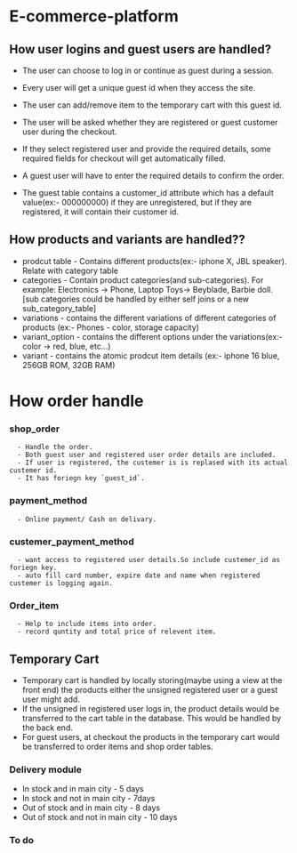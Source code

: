 # E-commerce-platform




## How user logins and guest users are handled?
- The user can choose to log in or continue as guest during a session.
- Every user will get a unique guest id when they access the site.
- The user can add/remove item to the temporary cart with this guest id.
  

- The user will be asked whether they are registered or guest customer user during the checkout.
- If they select registered user and provide the required details, some required fields for checkout will get automatically filled.
- A guest user will have to enter the required details to confirm the order.
- The guest table contains a customer_id attribute which has a default value(ex:- 000000000) if they are unregistered, but if they are registered, it will contain their customer id. 

## How products and variants are handled??
- prodcut table
      - Contains different products(ex:- iphone X, JBL speaker). Relate with category table
- categories
      - Contain product categories(and sub-categories). For example: Electronics -> Phone, Laptop Toys-> Beyblade, Barbie doll. [sub categories could be handled by either self joins or a new sub_category_table]
- variations
      - contains the different variations of different categories of products
          (ex:- Phones - color, storage capacity)
- variant_option
      - contains the different options under the variations(ex:- color -> red, blue, etc...)
- variant
      - contains the atomic prodcut item details (ex:- iphone 16 blue, 256GB ROM, 32GB RAM)


# How order handle
### shop_order
      - Handle the order.
      - Both guest user and registered user order details are included.
      - If user is registered, the custemer is is replased with its actual custemer id.
      - It has foriegn key `guest_id`.
### payment_method
      - Online payment/ Cash on delivary.
### custemer_payment_method
      - want access to registered user details.So include custemer_id as foriegn key.
      - auto fill card number, expire date and name when registered custemer is logging again.
### Order_item
      - Help to include items into order.
      - record quntity and total price of relevent item.
      

## Temporary Cart
- Temporary cart is handled by locally storing(maybe using a view at the front end) the products either the unsigned registered user or a guest user might add.
- If the unsigned in registered user logs in, the product details would be transferred to the cart table in the database. This would be handled by the back end.
- For guest users, at checkout the products in the temporary cart would be transferred to order items and shop order tables.
  
### Delivery module
- In stock and in main city - 5 days
- In stock and not in main city - 7days
- Out of stock and in main city - 8 days
- Out of stock and not in main city - 10 days


### To do
